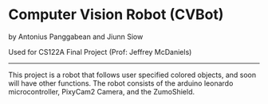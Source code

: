 <h1>Computer Vision Robot (CVBot)</h1> 

by
Antonius Panggabean 
and
Jiunn Siow

Used for CS122A Final Project (Prof: Jeffrey McDaniels)

---

  This project is a robot that follows user specified colored objects, and soon will have other functions. The robot consists of the arduino leonardo microcontroller, PixyCam2 Camera, and the ZumoShield.
